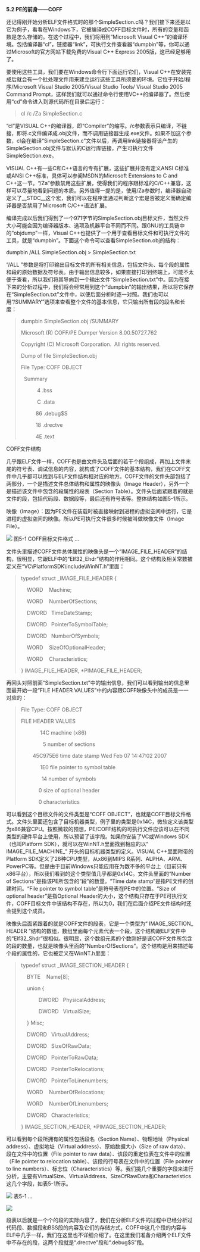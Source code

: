 **5.2 PE的前身——COFF**

还记得刚开始分析ELF文件格式时的那个SimpleSection.c吗？我们接下来还是以它为例子，看看在Windows下，它被编译成COFF目标文件时，所有的变量和函数是怎么存储的。在这个过程中，我们将用到“Microsoft Visual C++”的编译环境。包括编译器“cl”，链接器“link”，可执行文件查看器“dumpbin”等，你可以通过Microsoft的官方网站下载免费的Visual C++ Express 2005版，这已经足够用了。

要使用这些工具，我们要在Windows命令行下面运行它们，Visual C++在安装完成后就会有一个批处理文件用来建立运行这些工具所须要的环境。它位于开始/程序/Microsoft Visual Studio 2005/Visual Studio Tools/ Visual Studio 2005 Command Prompt，这样我们就可以通过命令行使用VC++的编译器了。然后使用“cd”命令进入到源代码所在目录后运行：

> cl /c /Za SimpleSection.c

“cl”是VISUAL C++的编译器，即“Compiler”的缩写。/c参数表示只编译，不链接，即将.c文件编译成.obj文件，而不调用链接器生成.exe文件。如果不加这个参数，cl会在编译“SimpleSection.c”文件以后，再调用link链接器将该产生的SimpleSection.obj文件与默认的C运行库链接，产生可执行文件SimpleSection.exe。

VISUAL C++有一些C和C++语言的专有扩展，这些扩展并没有定义ANSI C标准或ANSI C++标准，具体可以参阅MSDN的Microsoft Extensions to C and C++这一节。“/Za”参数禁用这些扩展，使得我们的程序跟标准的C/C++兼容，这样可以尽量地看到问题的本质。另外值得一提的是，使用/Za参数时，编译器自动定义了__STDC__这个宏，我们可以在程序里通过判断这个宏是否被定义而确定编译器是否禁用了Microsoft C/C++语法扩展。

编译完成以后我们得到了一个971字节的SimpleSection.obj目标文件，当然文件大小可能会因为编译器版本、选项及机器平台不同而不同。跟GNU的工具链中的“objdump”一样，Visual C++也提供了一个用于查看目标文件和可执行文件的工具，就是“dumpbin”。下面这个命令可以查看SimpleSection.obj的结构：

dumpbin /ALL SimpleSection.obj > SimpleSection.txt

“/ALL ”参数是将打印输出目标文件的所有相关信息，包括文件头、每个段的属性和段的原始数据及符号表。由于输出信息较多，如果直接打印到终端上，可能不太便于查看，所以我们将其导向到一个输出文件“SimpleSection.txt”中。因为在接下来的分析过程中，我们将会经常用到这个“dumpbin”的输出结果，所以将它保存在“SimpleSection.txt”文件中，以便后面分析时逐一对照。我们也可以用“/SUMMARY”选项来查看整个文件的基本信息，它只输出所有段的段名和长度：

> dumpbin SimpleSection.obj /SUMMARY  
>   
> Microsoft (R) COFF/PE Dumper Version 8.00.50727.762  
>   
> Copyright (C) Microsoft Corporation.  All rights reserved.  
>   
>   
>   
>   
>   
> Dump of file SimpleSection.obj  
>   
>   
>   
> File Type: COFF OBJECT  
>   
>   
>   
>   Summary  
>   
>   
>   
>            4 .bss  
>   
>            C .data  
>   
>           86 .debug$S  
>   
>           18 .drectve  
>   
>           4E .text  
>   

COFF文件结构

几乎跟ELF文件一样，COFF也是由文件头及后面的若干个段组成，再加上文件末尾的符号表、调试信息的内容，就构成了COFF文件的基本结构，我们在COFF文件中几乎都可以找到与ELF文件结构相对应的地方。COFF文件的文件头部包括了两部分，一个是描述文件总体结构和属性的映像头（Image Header），另外一个是描述该文件中包含的段属性的段表（Section Table）。文件头后面紧跟着的就是文件的段，包括代码段、数据段等，最后还有符号表等。整体结构如图5-1所示。

映像（Image）：因为PE文件在装载时被直接映射到进程的虚拟空间中运行，它是进程的虚拟空间的映像。所以PE可执行文件很多时候被叫做映像文件（Image File）。

![](0-Assets/Epubook/程序员的自我修养：链接、装载与库%20(俞甲子%20石凡%20潘爱民)%20/images/Image00075.jpg) 图5-1 COFF目标文件格式 …

文件头里描述COFF文件总体属性的映像头是一个“IMAGE_FILE_HEADER”的结构，很明显，它跟ELF中的“Elf32_Ehdr”结构的作用相同。这个结构及相关常数被定义在“VC\PlatformSDK\include\WinNT.h”里面：

> typedef struct _IMAGE_FILE_HEADER {  
>   
>     WORD    Machine;  
>   
>     WORD    NumberOfSections;  
>   
>     DWORD   TimeDateStamp;  
>   
>     DWORD   PointerToSymbolTable;  
>   
>     DWORD   NumberOfSymbols;  
>   
>     WORD    SizeOfOptionalHeader;  
>   
>     WORD    Characteristics;  
>   
> } IMAGE_FILE_HEADER, *PIMAGE_FILE_HEADER;  
>   

再回头对照前面“SimpleSection.txt”中的输出信息，我们可以看到输出的信息里面最开始一段“FILE HEADER VALUES”中的内容跟COFF映像头中的成员是一一对应的：

> File Type: COFF OBJECT  
>   
>   
>   
> FILE HEADER VALUES  
>   
>              14C machine (x86)  
>   
>                5 number of sections  
>   
>         45C975E6 time date stamp Wed Feb 07 14:47:02 2007  
>   
>              1E0 file pointer to symbol table  
>   
>               14 number of symbols  
>   
>             0 size of optional header  
>   
>             0 characteristics  
>   

可以看到这个目标文件的文件类型是“COFF OBJECT”，也就是COFF目标文件格式。文件头里面还包含了目标机器类型，例子里的类型是0x14C，微软定义该类型为x86兼容CPU。按照微软的预想，PE/COFF结构的可执行文件应该可以在不同类型的硬件平台上使用，所以预留了该字段。如果你安装了VC或Windows SDK（也叫Platform SDK），就可以在WinNT.h里面找到相应的以“ IMAGE_FILE_MACHINE_” 开头的目标机器类型的定义。VISUAL C++里面附带的Platform SDK定义了28种CPU类型，从x86到MIPS R系列、ALPHA、ARM、PowerPC等。但是由于目前Windows只能应用在为数不多的平台上（目前只有x86平台），所以我们看到的这个类型值几乎都是0x14C。文件头里面的“Number of Sections”是指该PE所包含的“段”的数量。“Time date stamp”是指PE文件的创建时间。“File pointer to symbol table”是符号表在PE中的位置。“Size of optional header”是指Optional Header的大小，这个结构只存在于PE可执行文件，COFF目标文件中该结构不存在，所以为0，我们在后面介绍PE文件结构时还会提到这个成员。

映像头后面紧跟着的就是COFF文件的段表，它是一个类型为“ IMAGE_SECTION_ HEADER ”结构的数组，数组里面每个元素代表一个段，这个结构跟ELF文件中的“Elf32_Shdr”很相似。很明显，这个数组元素的个数刚好是该COFF文件所包含的段的数量，也就是映像头里面的“NumberOfSections”。这个结构是用来描述每个段的属性的，它也被定义在WinNT.h里面：

> typedef struct _IMAGE_SECTION_HEADER {  
>   
>     BYTE    Name[8];  
>   
>     union {  
>   
>             DWORD   PhysicalAddress;  
>   
>             DWORD   VirtualSize;  
>   
>     } Misc;  
>   
>     DWORD   VirtualAddress;  
>   
>     DWORD   SizeOfRawData;  
>   
>     DWORD   PointerToRawData;  
>   
>     DWORD   PointerToRelocations;  
>   
>     DWORD   PointerToLinenumbers;  
>   
>     WORD    NumberOfRelocations;  
>   
>     WORD    NumberOfLinenumbers;  
>   
>     DWORD   Characteristics;  
>   
> } IMAGE_SECTION_HEADER, *PIMAGE_SECTION_HEADER;  
>   

可以看到每个段所拥有的属性包括段名（Section Name）、物理地址（Physical address）、虚拟地址（Virtual address）、原始数据大小（Size of raw data）、段在文件中的位置（File pointer to raw data）、该段的重定位表在文件中的位置（File pointer to relocation table）、该段的行号表在文件中的位置（File pointer to line numbers）、标志位（Characteristics）等。我们挑几个重要的字段来进行分析，主要有VirtualSize、VirtualAddress、SizeOfRawData和Characteristics这几个字段，如表5-1所示。

![](0-Assets/Epubook/程序员的自我修养：链接、装载与库%20(俞甲子%20石凡%20潘爱民)%20/images/Image00121.jpg) 表5-1 …

![](Image00123.jpg)

段表以后就是一个个的段的实际内容了，我们在分析ELF文件的过程中已经分析过代码段、数据段和BSS段的内容及它们的存储方式，COFF中这几个段的内容与ELF中几乎一样，我们在这里也不详细介绍了。在这里我们准备介绍两个ELF文件中不存在的段，这两个段就是“.drectve”段和“.debug$S”段。